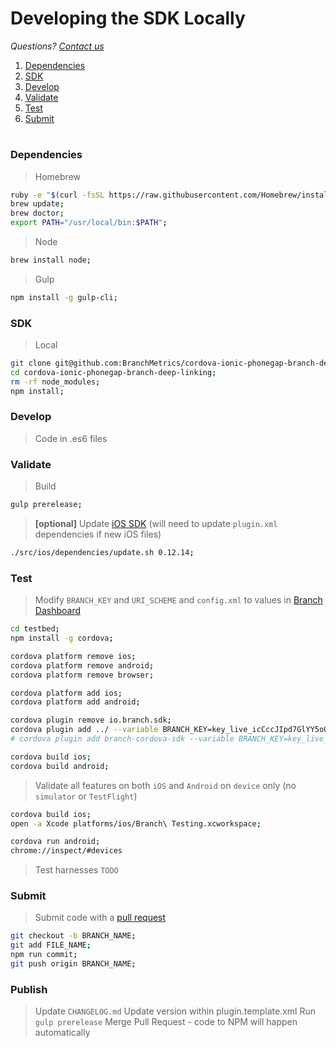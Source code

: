 # Developing the SDK Locally
*Questions? [Contact us](https://support.branch.io/support/tickets/new)*

1. [Dependencies](#dependencies)
1. [SDK](#sdk)
1. [Develop](#develop)
1. [Validate](#validate)
1. [Test](#test)
1. [Submit](#submit)

#

### Dependencies

> Homebrew

```sh
ruby -e "$(curl -fsSL https://raw.githubusercontent.com/Homebrew/install/master/install)";
brew update;
brew doctor;
export PATH="/usr/local/bin:$PATH";
```

> Node

```sh
brew install node;
```  

> Gulp

```sh
npm install -g gulp-cli;
```  

### SDK

> Local

```sh
git clone git@github.com:BranchMetrics/cordova-ionic-phonegap-branch-deep-linking.git;
cd cordova-ionic-phonegap-branch-deep-linking;
rm -rf node_modules;
npm install;
```

### Develop

> Code in .es6 files 

### Validate

> Build

```sh
gulp prerelease;
```
  
> **[optional]** Update [iOS SDK](https://github.com/BranchMetrics/ios-branch-deep-linking/tags) (will need to update `plugin.xml` dependencies if new iOS files)

```sh
./src/ios/dependencies/update.sh 0.12.14;
```

### Test

> Modify `BRANCH_KEY` and `URI_SCHEME` and `config.xml` to values in [Branch Dashboard](https://dashboard.branch.io/settings/link)

```sh
cd testbed;
npm install -g cordova;

cordova platform remove ios;
cordova platform remove android;
cordova platform remove browser;

cordova platform add ios;
cordova platform add android;

cordova plugin remove io.branch.sdk;
cordova plugin add ../ --variable BRANCH_KEY=key_live_icCccJIpd7GlYY5oOmoEtpafuDiuyXhT --variable URI_SCHEME=enefftest;
# cordova plugin add branch-cordova-sdk --variable BRANCH_KEY=key_live_icCccJIpd7GlYY5oOmoEtpafuDiuyXhT --variable URI_SCHEME=enefftest;

cordova build ios;
cordova build android;
```
  
> Validate all features on both `iOS` and `Android` on `device` only (no `simulator` or `TestFlight`)

```sh
cordova build ios;
open -a Xcode platforms/ios/Branch\ Testing.xcworkspace;
```
```sh
cordova run android;
chrome://inspect/#devices
```

> Test harnesses `TODO`

### Submit

> Submit code with a [pull request](https://github.com/BranchMetrics/cordova-ionic-phonegap-branch-deep-linking)
 
```sh
git checkout -b BRANCH_NAME;
git add FILE_NAME;
npm run commit;
git push origin BRANCH_NAME;
```

### Publish

> Update `CHANGELOG.md`
> Update version within plugin.template.xml
> Run `gulp prerelease`
> Merge Pull Request - code to NPM will happen automatically 